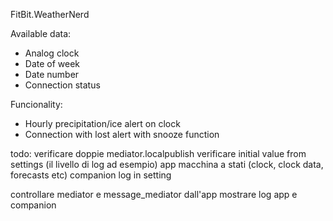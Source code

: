 FitBit.WeatherNerd

Available data:
- Analog clock
- Date of week
- Date number
- Connection status 

Funcionality:
- Hourly precipitation/ice alert on clock
- Connection with lost alert with snooze function


todo:
verificare doppie mediator.localpublish
verificare initial value from settings (il livello di log ad esempio)
app
    macchina a stati (clock, clock data, forecasts etc)
    companion log in setting
    
controllare mediator e message_mediator
dall'app mostrare log app e companion
